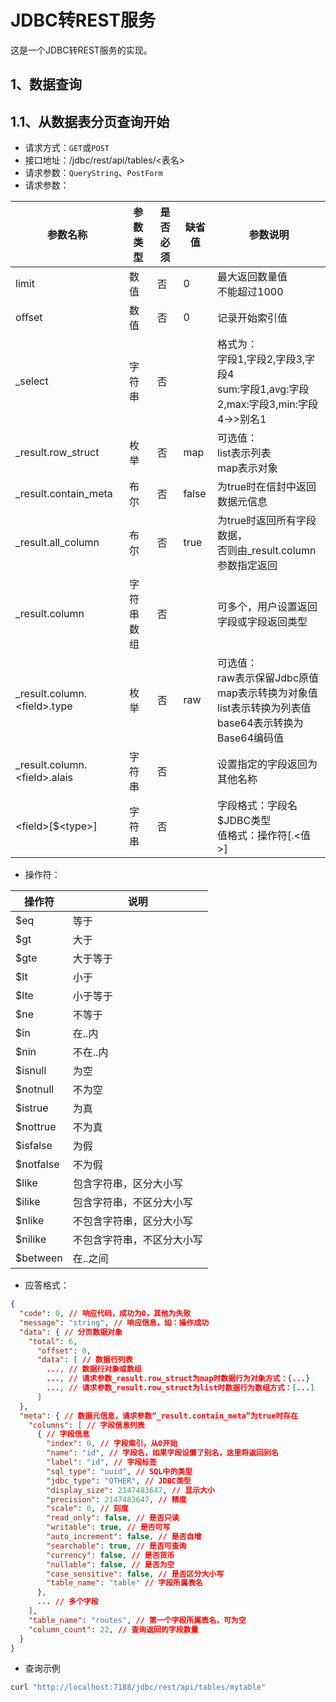 # JDBC转REST服务

这是一个JDBC转REST服务的实现。

## 1、数据查询

## 1.1、从数据表分页查询开始

- 请求方式：`GET`或`POST`
- 接口地址：/jdbc/rest/api/tables/<表名>
- 请求参数：`QueryString`、`PostForm`
- 请求参数：

| 参数名称              | 参数类型  | 是否必须 | 缺省值 | 参数说明 |
| -------------------- | ------- | ------- | ----------- | ----------------------- |
| limit                | 数值     |  否     | 0           | 最大返回数量值<br>不能超过1000   |
| offset               | 数值     |  否     | 0           | 记录开始索引值             |
| _select              | 字符串   |  否     |           | 格式为：<br>字段1,字段2,字段3,字段4<br>sum:字段1,avg:字段2,max:字段3,min:字段4->>别名1  |
| _result.row_struct   | 枚举   |  否     | map          | 可选值：<br>list表示列表<br>map表示对象  |
| _result.contain_meta | 布尔     |  否     | false        | 为true时在信封中返回数据元信息 |
| _result.all_column   | 布尔     |  否     | true        | 为true时返回所有字段数据，<br>否则由_result.column参数指定返回    |
| _result.column       | 字符串数组 |  否     |             | 可多个，用户设置返回字段或字段返回类型 |
| _result.column.&lt;field&gt;.type | 枚举  |  否     | raw       | 可选值：<br>raw表示保留Jdbc原值<br>map表示转换为对象值<br>list表示转换为列表值<br>base64表示转换为Base64编码值          |
| _result.column.&lt;field&gt;.alais | 字符串  |  否     |        | 设置指定的字段返回为其他名称          |
| &lt;field&gt;[$&lt;type&gt;] | 字符串  |  否     |        | 字段格式：字段名$JDBC类型<br>值格式：操作符[.&lt;值&gt;]          |

- 操作符：

| 操作符               | 说明 |
| -------------------- | ---------------------- | 
| $eq     | 等于 |
| $gt | 大于 |
| $gte | 大于等于 |
| $lt | 小于 |
| $lte | 小于等于 |
| $ne | 不等于 |
| $in | 在..内 |
| $nin | 不在..内 |
| $isnull | 为空 |
| $notnull | 不为空 |
| $istrue | 为真 |
| $nottrue | 不为真 |
| $isfalse | 为假 |
| $notfalse | 不为假 |
| $like | 包含字符串，区分大小写 |
| $ilike | 包含字符串，不区分大小写 |
| $nlike | 不包含字符串，区分大小写 |
| $nilike | 不包含字符串，不区分大小写 |
| $between | 在..之间 |

- 应答格式：

```json
{
  "code": 0, // 响应代码，成功为0，其他为失败
  "message": "string", // 响应信息，如：操作成功
  "data": { // 分页数据对象
    "total": 6,
      "offset": 0,
      "data": [ // 数据行列表
        ..., // 数据行对象或数组
        ..., // 请求参数_result.row_struct为map时数据行为对象方式：{...}
        ..., // 请求参数_result.row_struct为list时数据行为数组方式：[...]
      ] 
  },
  "meta": { // 数据元信息，请求参数“_result.contain_meta”为true时存在
    "columns": [ // 字段信息列表
      { // 字段信息
        "index": 0, // 字段索引，从0开始
        "name": "id", // 字段名，如果字段设置了别名，这里将返回别名
        "label": "id", // 字段标签
        "sql_type": "uuid", // SQL中的类型
        "jdbc_type": "OTHER", // JDBC类型
        "display_size": 2147483647, // 显示大小
        "precision": 2147483647, // 精度
        "scale": 0, // 刻度
        "read_only": false, // 是否只读
        "writable": true, // 是否可写
        "auto_increment": false, // 是否自增
        "searchable": true, // 是否可查询
        "currency": false, // 是否货币
        "nullable": false, // 是否为空
        "case_sensitive": false, // 是否区分大小写
        "table_name": "table" // 字段所属表名
      },
      ... // 多个字段
    ],
    "table_name": "routes", // 第一个字段所属表名，可为空
    "column_count": 22, // 查询返回的字段数量
  }
}
```

- 查询示例

```bash
curl "http://localhost:7188/jdbc/rest/api/tables/mytable"
```
